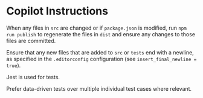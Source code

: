 # Copilot Instructions

When any files in `src` are changed or if `package.json` is modified, run `npm run publish` to regenerate the files in `dist` and ensure any changes to those files are committed.

Ensure that any new files that are added to `src` or `tests` end with a newline, as specified in the `.editorconfig` configuration (see `insert_final_newline = true`).

Jest is used for tests.

Prefer data-driven tests over multiple individual test cases where relevant.
